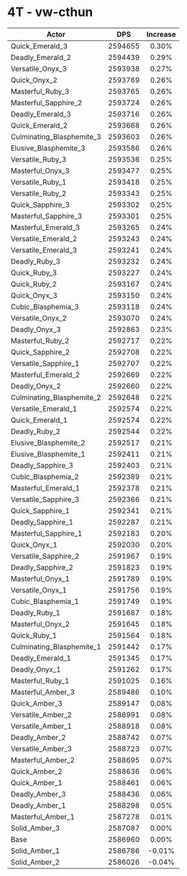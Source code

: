 # 4T - vw-cthun
| Actor | DPS | Increase |
|---|:---:|:---:|
|Quick_Emerald_3|2594655|0.30%|
|Deadly_Emerald_2|2594439|0.29%|
|Versatile_Onyx_3|2593938|0.27%|
|Quick_Onyx_2|2593769|0.26%|
|Masterful_Ruby_3|2593765|0.26%|
|Masterful_Sapphire_2|2593724|0.26%|
|Deadly_Emerald_3|2593716|0.26%|
|Quick_Emerald_2|2593668|0.26%|
|Culminating_Blasphemite_3|2593603|0.26%|
|Elusive_Blasphemite_3|2593586|0.26%|
|Versatile_Ruby_3|2593536|0.25%|
|Masterful_Onyx_3|2593477|0.25%|
|Versatile_Ruby_1|2593418|0.25%|
|Versatile_Ruby_2|2593343|0.25%|
|Quick_Sapphire_3|2593302|0.25%|
|Masterful_Sapphire_3|2593301|0.25%|
|Masterful_Emerald_3|2593265|0.24%|
|Versatile_Emerald_2|2593243|0.24%|
|Versatile_Emerald_3|2593241|0.24%|
|Deadly_Ruby_3|2593232|0.24%|
|Quick_Ruby_3|2593227|0.24%|
|Quick_Ruby_2|2593167|0.24%|
|Quick_Onyx_3|2593150|0.24%|
|Cubic_Blasphemia_3|2593118|0.24%|
|Versatile_Onyx_2|2593070|0.24%|
|Deadly_Onyx_3|2592863|0.23%|
|Masterful_Ruby_2|2592717|0.22%|
|Quick_Sapphire_2|2592708|0.22%|
|Versatile_Sapphire_1|2592707|0.22%|
|Masterful_Emerald_2|2592669|0.22%|
|Deadly_Onyx_2|2592660|0.22%|
|Culminating_Blasphemite_2|2592648|0.22%|
|Versatile_Emerald_1|2592574|0.22%|
|Quick_Emerald_1|2592574|0.22%|
|Deadly_Ruby_2|2592544|0.22%|
|Elusive_Blasphemite_2|2592517|0.21%|
|Elusive_Blasphemite_1|2592411|0.21%|
|Deadly_Sapphire_3|2592403|0.21%|
|Cubic_Blasphemia_2|2592389|0.21%|
|Masterful_Emerald_1|2592378|0.21%|
|Versatile_Sapphire_3|2592366|0.21%|
|Quick_Sapphire_1|2592341|0.21%|
|Deadly_Sapphire_1|2592287|0.21%|
|Masterful_Sapphire_1|2592183|0.20%|
|Quick_Onyx_1|2592030|0.20%|
|Versatile_Sapphire_2|2591967|0.19%|
|Deadly_Sapphire_2|2591823|0.19%|
|Masterful_Onyx_1|2591789|0.19%|
|Versatile_Onyx_1|2591756|0.19%|
|Cubic_Blasphemia_1|2591749|0.19%|
|Deadly_Ruby_1|2591687|0.18%|
|Masterful_Onyx_2|2591645|0.18%|
|Quick_Ruby_1|2591564|0.18%|
|Culminating_Blasphemite_1|2591442|0.17%|
|Deadly_Emerald_1|2591345|0.17%|
|Deadly_Onyx_1|2591262|0.17%|
|Masterful_Ruby_1|2591025|0.16%|
|Masterful_Amber_3|2589486|0.10%|
|Quick_Amber_3|2589147|0.08%|
|Versatile_Amber_2|2588991|0.08%|
|Versatile_Amber_1|2588918|0.08%|
|Deadly_Amber_2|2588742|0.07%|
|Versatile_Amber_3|2588723|0.07%|
|Masterful_Amber_2|2588695|0.07%|
|Quick_Amber_2|2588636|0.06%|
|Quick_Amber_1|2588461|0.06%|
|Deadly_Amber_3|2588436|0.06%|
|Deadly_Amber_1|2588298|0.05%|
|Masterful_Amber_1|2587278|0.01%|
|Solid_Amber_3|2587087|0.00%|
|Base|2586960|0.00%|
|Solid_Amber_1|2586786|-0.01%|
|Solid_Amber_2|2586026|-0.04%|

